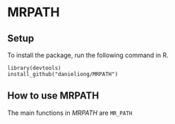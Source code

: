 # MRPATH


## Setup

To install the package, run the following command in R.

```
library(devtools)
install_github("danieliong/MRPATH")
```
## How to use MRPATH

The main functions in *MRPATH* are `MR_PATH` 
